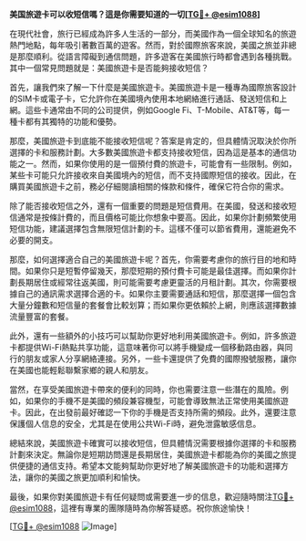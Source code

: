 **美国旅遊卡可以收短信嗎？這是你需要知道的一切[[TG💪+ @esim1088](https://t.me/s/esim1088)]**

在現代社會，旅行已經成為許多人生活的一部分，而美國作為一個全球知名的旅遊熱門地點，每年吸引著數百萬的遊客。然而，對於國際旅客來說，美國之旅並非總是那麼順利。從語言障礙到通信問題，許多遊客在美國旅行時都會遇到各種挑戰。其中一個常見問題就是：美國旅遊卡是否能夠接收短信？

首先，讓我們來了解一下什麼是美國旅遊卡。美國旅遊卡是一種專為國際旅客設計的SIM卡或電子卡，它允許你在美國境內使用本地網絡進行通話、發送短信和上網。這些卡通常由不同的公司提供，例如Google Fi、T-Mobile、AT&T等，每一種卡都有其獨特的功能和優勢。

那麼，美國旅遊卡到底能不能接收短信呢？答案是肯定的，但具體情況取決於你所選擇的卡和服務計劃。大多數美國旅遊卡都支持接收短信，因為這是基本的通信功能之一。然而，如果你使用的是一個預付費的旅遊卡，可能會有一些限制。例如，某些卡可能只允許接收來自美國境內的短信，而不支持國際短信的接收。因此，在購買美國旅遊卡之前，務必仔細閱讀相關的條款和條件，確保它符合你的需求。

除了能否接收短信之外，還有一個重要的問題是短信費用。在美國，發送和接收短信通常是按條計費的，而且價格可能比你想象中要高。因此，如果你計劃頻繁使用短信功能，建議選擇包含無限短信計劃的卡。這樣不僅可以節省費用，還能避免不必要的開支。

那麼，如何選擇適合自己的美國旅遊卡呢？首先，你需要考慮你的旅行目的地和時間。如果你只是短暫停留幾天，那麼短期的預付費卡可能是最佳選擇。而如果你計劃長期居住或經常往返美國，則可能需要考慮更靈活的月租計劃。其次，你需要根據自己的通訊需求選擇合適的卡。如果你主要需要通話和短信，那麼選擇一個包含大量分鐘數和短信量的套餐會比較划算；而如果你更依賴於上網，則應該選擇數據流量豐富的套餐。

此外，還有一些額外的小技巧可以幫助你更好地利用美國旅遊卡。例如，許多旅遊卡都提供Wi-Fi熱點共享功能，這意味著你可以將手機變成一個移動路由器，與同行的朋友或家人分享網絡連接。另外，一些卡還提供了免費的國際撥號服務，讓你在美國也能輕鬆聯繫家鄉的親人和朋友。

當然，在享受美國旅遊卡帶來的便利的同時，你也需要注意一些潛在的風險。例如，如果你的手機不是美國的頻段兼容機型，可能會導致無法正常使用美國旅遊卡。因此，在出發前最好確認一下你的手機是否支持所需的頻段。此外，還要注意保護個人信息的安全，尤其是在使用公共Wi-Fi時，避免泄露敏感信息。

總結來說，美國旅遊卡確實可以接收短信，但具體情況需要根據你選擇的卡和服務計劃來決定。無論你是短期訪問還是長期居住，美國旅遊卡都能為你的美國之旅提供便捷的通信支持。希望本文能夠幫助你更好地了解美國旅遊卡的功能和選擇方法，讓你的美國之旅更加順利和愉快。

最後，如果你對美國旅遊卡有任何疑問或需要進一步的信息，歡迎隨時關注[TG💪+ @esim1088](https://t.me/s/esim1088)，這裡有專業的團隊隨時為你解答疑惑。祝你旅途愉快！

[[TG💪+ @esim1088](https://t.me/s/esim1088) ![Image](https://i.postimg.cc/4NQfJmqS/Snipaste-2025-05-13-00-14-12.png)]